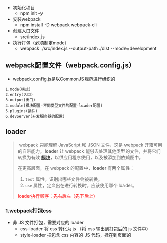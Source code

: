 - 初始化项目
  - npm init -y
- 安装webpack
  - npm install -D webpack webpack-cli
- 创建入口文件
  - src/index.js
- 执行打包（必须制定mode）
  - webpack ./src/index.js --output-path ./dist --mode=development

## webpack配置文件（webpack.config.js）

- webpack.config.js是以CommonJS规范进行组织的

```shell
1.mode(模式)
2.entry(入口)
3.output(出口)
4.module(模块配置-不同类型文件的配置-loader配置)
5.plugins(插件)
6.devServer(开发服务器的配置)
```



## loader

> ​	webpack 只能理解 JavaScript 和 JSON 文件，这是 webpack 开箱可用的自带能力。**loader** 让 webpack 能够去处理其他类型的文件，并将它们转换为有效 [模块](https://webpack.docschina.org/concepts/modules)，以供应用程序使用，以及被添加到依赖图中。
>
> 在更高层面，在 webpack 的配置中，**loader** 有两个属性：
>
> 1. `test` 属性，识别出哪些文件会被转换。
> 2. `use` 属性，定义出在进行转换时，应该使用哪个 loader。
>
> <font color='red'>loader执行顺序：先右后左（先下后上）</font>

### 1.webpack打包css

- 非 JS 文件打包，需要对应的 loader
  - css-loader 将 css 转化为 js （将 css 输出到打包后的 js 文件中）
  - style-loader 把包含 css 内容的 JS 代码，挂在到页面的 <style> 标签中

```shell
1.引入 css 文件 (import "./css/main.css")
	页面无法识别 import 语法，所以会报错
2.安装(npm i css-loader style-loader-D)
3.配置
	匹配后缀名：test:/\.css$/i,
	指定加载器：use:['style-loader','css-loader']
		先将css转成js，再将js中的样式挂载到<style>中
```



### 2.webpack打包less

```shell
1.引入less
	import './css/main.less'
2.安装
	npm i less less-loader -D
3.配置
	配置后缀名：test:/\.less$/i
	指定加载器：use:['style-loader','css-loader','less-loader']
		将less转成css，将css转成js，将js中的样式挂载到<style>中
```



### 3. 将 css 打包成独立的文件

​	上面方法是将 css 打包成js通过<style>挂载到页面中的

```shell
1.安装插件
	npm i mini-css-extract-plugin -D
2.引入插件(webpack.config.js)
	const MiniCssExtractPlugin = require('mini-css-extract-plugin')
3.替换 style-loader (use:[MiniCssExtractPlugin.loader,'css-loader'])
	style-loader：将css打包到<style>标签中
	MiniCssExtractPlugin.loader：将css打包到独立文件中
4.配置插件(new MiniCssExtractPlugin({}))
```



### 4.打包css-添加样式前缀

```shell
1.安装插件
	npm i postcss-loader autoprefixer -D
2.配置插件 webpack.config.js
	use:[MiniCssExtractPlugin.loader,'css-loader','postcss-loader']
3.新建 postcss.config.js
	plugins:[require('autoprefixer')]
4.配置需要兼容的浏览器
	package.json中指定browserslist属性（推荐）
	详情参考：https://www.npmjs.com/package/browserslist
		"browserslist":[
			"last 1 version", // 最后一个版本
			"> 1%"			  // 代表全球超过 1% 使用的浏览器
		]
	【或者】
	在项目根目录下创建 .browserslistrc
		last 1 version
        > 1%
```



### 5.打包css-格式校验

```shell
1.安装
	npm i stylelint stylelint-config-standard stylelint-webpack-plugin -D
		① stylelint
			https://stylelint.io/
			校验规则（number-leading-zero）
				opacity: .5;	语法错误
				opacity: 0.5;	语法正确
		② stylelint-config-standard
		③ stylelint-webpack-plugin
2.引入
	const StylelintPlugin = require('stylelint-webpack-plugin')
3.配置 (plugins 属性中)
	new StylelintPlugin({})
4.指定校验规则
	① 在 package.json 中的 stylelint 属性指定规则
		"stylelint":{
			"extends":"stylelint-config-standard",
			// 后续为扩展配置（如果不需要自定义规则，可以忽略 rules）
			"rules": {}
		}
	② 在 .stylelintrc 中指定规则
	③ 在 stylelint.config.js 中指定规则
	
```



### 6.打包css-压缩css

```shell
1.安装
	npm i optimize-css-assets-webpack-plugin -D
2.引入
	const OptimizeCssAssetsPlugin = require('optimize-css-assets-webpack-plugin')
3.配置 (plugins 属性中)
	new OptimizeCssAssetsPlugin()
```



### 7.webpack 打包HTML

- html-webpack-plugin
  - 生成 HTML 文件（用于服务器访问），并在 HTML 中加载所有的打包资源
  - 指定 HTML 模板、设置 HTML 变量、压缩 HTML

```shell
1.安装
	npm i html-webpack-plugin -D
2.配置
	const HtmlWebpackPlugin = require('html-webpack-plugin')
	new HtmlWebpackPlugin()
```



### 8.webpack编译js

- 将 ES6+ 转成 ES5 ，从而保证JS在低版本浏览器的兼容性

```shell
1.安装
	npm i babel-loader @babel/core @babel/preset-env -D
	
2.配置
	https://www.npmjs.com/package/babel-loader
	
3.【注：】
	@babel/preset-env 只能转译基本语法（peomise 就不能转换）
	@babel/polyfill 可以转译所有 js 新语法
        npm i @babel/polyfill -D
        import '@babel/polyfill' (入口文件中引入)
        但是 polyfill 转译将所有js的新语法都进行了转译，可以使用 core-js（按需转译js新语法）
       
     安装：npm i core-js -D
     配置：① 按需加载 useBuiltIns:'usage' ② 指定版本 corejs: 3
```



### 9.webpack校验js代码格式

```shell
1.安装
	npm i eslint eslint-config-airbnb-base eslint-webpack-plugin eslint-plugin-import -D
	① eslint（校验 JS 代码格式的工具）
	② eslint-config-airbnb-base （js代码格式规范）
	③ eslint-webpack-plugin（webpack 的 eslint 插件）
	④ eslint-plugin-import 用于在 package.json 中读取 eslintConfig 配置项
2.配置
	① eslint-webpack-plugin
		const ESLintPlugin = require('eslint-webpack-plugin')
		plugins: [new ESLintPlugin()]
	② eslintConfig（package.json）
		"eslintConfig": {"extends": "airbnb-base"}
```



### 10.webpack 打包图片

- <font color='red'>**file-loader** </font>
  - 将使用到的图片复制到输出目录，过滤掉未使用的图片

```shell
1.安装
	npm i file-loader -D
2.配置
	rules: [{
        test: /\.(png|gif|jpe?g)$/i,
        use:{loader: 'file-loader'}
      }]
```

##### 处理css中的图片路径问题（例如：背景图片加载失败）

```shell
{
        test: /\.css$/i,
        use: [
        	{
                options: {
                    publicPath: '../'	// 为背景图片指定路径
                },
                loader:MiniCssExtractPlugin.loader
            },
          	"css-loader",
          	"postcss-loader",
        ],
},
```

- <font color='red'>**url-loader**</font>
  - 是 file-loader 升级版，如果图片小于配置大小，会转成base64字符串
  - 转成base64字符串后，图片会跟js一起加载（减少图片的请求次数）

```shell
1.安装
	npm i url-loader -D
2.配置
	 module: {
       rules: [
           {
               test: /\.(png|jpg|gif)$/i,
               use: [
                   {
                       loader: 'url-loader',
                       options: {
                           limit: 15000,//文件大小限制，小于则用base64编码
                           esModule: false //关闭es模块语法
                       }
                   }
               ],
               type: 'javascript/auto'
           },
       ]
    }
```

> ​	**【url-loader配置问题】**： 当图片文件的大小小于limit属性值时，打包后的css会生成以base64编码的图片，当图片文件的大小大于limit属性时，打包后是会生成相应文件的。
>
> ① 会出现重复图片的问题在于：
>
> 我们在webpack5.0中使用了旧的资源模块加载器，如file-loader,url-loadre这些，但是webpack5.0本身已经内置了asset资源模块来处理，这就可能会导致asset重复。
>
> 解决方法：将asset的模块类型设置为 ：type: 'javascript/auto'
>
> ② 背景图片无法正常显示
>
> 原因为：url-loader,file-loader都是采用es6语法规范的，而不是commonjs规范
>
> 由于url-loader,file-loader中可以通过esModule属性来选择是否关闭es6语法规范，
>
> 故解决方法为添加如下语句关闭es6语法规范：esModule: false。

>其实，如果install的是webpack5.0的话，正如前文所言，已经废弃了assert loader,(如 file-loader, url-loader等），就不需要那么麻烦，去相方设法配置版本的兼容性问题。可以直接如下操作，测试过也能正常在浏览器上显示背景图片。
>
>module: {
>       rules: [
>           {
>               test: /\.(png|jpg|gif)$/i,
>              }
>    }

- <font color='red'>**html-loader**</font>
  - 将HTML导出为字符串（负责引入img，从而能被url-loader进行处理

> - html-loader 与 html-webpack-plugin 的冲突
>   - 原因： html-webpack-plugin会检查目标文件中是否已经有了loader处理，如果有其他loader处理， html-webpack-plugin不再使用 lodash.template 去处理 ejs 语法
>   - 解决：将html-webpack-plugin中，模板文件后缀名改成 .ejs (非 .html)



### 11.webpack 打包字体文件

- file-loader

```she
1.安装
	npm i file-loader -D
2.配置
	test: /\.(eot|svg|ttf|woff|woff2)$/i
```

- copy-webpack-plugin
  - 不需要处理的其他文件，可以直接复制到输出目录

```shell
1.安装
	npm i copy-webpack-plugin -D
2.配置
	const CopyWebpackPlugin = require('copy-webpack-plugin')
	// 直接将src下不需要特殊处理的文件，直接复制到输出目录中
    new CopyWebpackPlugin({
      patterns: [
        {
          from: 'src/public',
          to: 'public'
        }
      ]
    })
```

- clean-webpack-plugin
  - 每次打包之前，删除历史文件

```shell
1.安装
	npm i clean-webpack-plugin -D
2.配置
	const {CleanWebpackPlugin} = require('clean-webpack-plugin')
	new CleanWebpackPlugin()
```



## 资源模块（Asset Modules）

- webpack4
  - raw-loader（将文件导入为字符串）
  - file-loader（将文件发送到输出目录）
  - url-loader（将文件发送到输出目录，或转为 Data URI 内联到 bundle 中）
- webpack5
  - asset/resource 发送一个单独的文件并导出 URL （之前通过使用 file-loader 实现）
  - asset/inline 导出一个资源的 data URI （之前通过使用 url-loader 实现）
  - asset/source 导出资源的源代码（之前通过使用 raw-loader 实现）
  - asset 在导出一个 data URI 和发送一个单独的文件之间自动选择（url-loader）



## webpack Dev Server

- 作用：发布web服务，提高开发效率
- 详情：
  - https://www.npmjs.com/package/webpack-dev-server
  - https://webpack.docschina.org/configuration/dev-server
- 使用
  - webpack4：webpack-dev-server
  - webpack5：webpack serve



## webpack 进阶

### webpack 区分环境打包

- 通过环境变量区分打包
- 通过配置文件区分

#### 1.webpack通过环境变量区分打包

- 命令行中设置环境
  - webpack4：webpack --env.production
  - webpack5：webpack --env production

- webpack.config.js

  - 读取环境变量 env.production

  - 根据环境变量指定不同的配置

    - ```javascript
      moduels.exports = (env, argv) => {
      	// 开发环境配置
          const config = {
              mode: 'development',
          // 其他配置
          }
          if(env.production) {
              // 生产环境
              config.mode = 'production'
              // 其他配置
          }
          
          return config
      }
      ```
      

#### 2.webpack通过配置文件区分打包

- 通过配置文件区分环境
  - webpack.dev.conf.js（mode：development）
  - webpack.prod.conf.js（mode：production）
  - webpack.base.conf.js（公共配置）
- webpack-merge
  - 将多个配置合并在一起
  - npm i webpack-merge -D
- 命令行中输出打包指令：webpack --config ./webpack.dev.conf.js

> webpack --config ./webpack.dev.conf.js 通过命令行输入前面的长命令容易出现错误且较为麻烦。
>
> 可以在 `package.json`文件件中添加打包命令:

```javascript
"scripts": {
    "test": "echo \"Error: no test specified\" && exit 1",
    "serve": "webpack serve",
     // 开发环境打包 npm run build:dev
    "build:dev": "webpack --config config/webpack.dev.conf.js",
     // 生产环境打包 npm run build:prod
    "build:prod": "webpack --config config/webpack.prod.conf.js"
}
```

